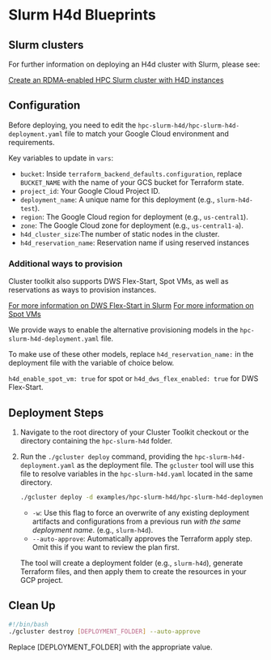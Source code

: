 # Slurm H4d Blueprints

## Slurm clusters
For further information on deploying an H4d cluster with Slurm, please
see:

[Create an RDMA-enabled HPC Slurm cluster with H4D instances](https://cloud.google.com/compute/docs/hpc/create-a-slurm-cluster-h4d)

## Configuration

Before deploying, you need to edit the `hpc-slurm-h4d/hpc-slurm-h4d-deployment.yaml` file to match your Google Cloud environment and requirements.

Key variables to update in `vars`:

* `bucket`: Inside `terraform_backend_defaults.configuration`, replace `BUCKET_NAME` with the name of your GCS bucket for Terraform state.
* `project_id`: Your Google Cloud Project ID.
* `deployment_name`: A unique name for this deployment (e.g., `slurm-h4d-test`).
* `region`: The Google Cloud region for deployment (e.g., `us-central1`).
* `zone`: The Google Cloud zone for deployment (e.g., `us-central1-a`).
* `h4d_cluster_size`:The number of static nodes in the cluster.
* `h4d_reservation_name`: Reservation name if using reserved instances  

### Additional ways to provision
Cluster toolkit also supports DWS Flex-Start, Spot VMs, as well as reservations as ways to provision instances.

[For more information on DWS Flex-Start in Slurm](https://github.com/GoogleCloudPlatform/cluster-toolkit/blob/main/docs/slurm-dws-flex.md)
[For more information on Spot VMs](https://cloud.google.com/compute/docs/instances/spot)

We provide ways to enable the alternative provisioning models in the
`hpc-slurm-h4d-deployment.yaml` file.

To make use of these other models, replace `h4d_reservation_name:` in the
deployment file with the variable of choice below.

`h4d_enable_spot_vm: true` for spot or `h4d_dws_flex_enabled: true` for DWS Flex-Start.

## Deployment Steps

1. Navigate to the root directory of your Cluster Toolkit checkout or the directory containing the `hpc-slurm-h4d` folder.
2. Run the `./gcluster deploy` command, providing the `hpc-slurm-h4d-deployment.yaml` as the deployment file. The `gcluster` tool will use this file to resolve variables in the `hpc-slurm-h4d.yaml` located in the same directory.

    ```bash
    ./gcluster deploy -d examples/hpc-slurm-h4d/hpc-slurm-h4d-deployment.yaml examples/hpc-slurm-h4d/hpc-slurm-h4d.yaml -w --auto-approve
    ```

   * `-w`: Use this flag to force an overwrite of any existing deployment artifacts and configurations from a previous run *with the same deployment name*. (e.g., `slurm-h4d`).
   * `--auto-approve`: Automatically approves the Terraform apply step. Omit this if you want to review the plan first.

    The tool will create a deployment folder (e.g., `slurm-h4d`), generate Terraform files, and then apply them to create the resources in your GCP project.

## Clean Up

```bash
#!/bin/bash
./gcluster destroy [DEPLOYMENT_FOLDER] --auto-approve
```

Replace [DEPLOYMENT_FOLDER] with the appropriate value.
